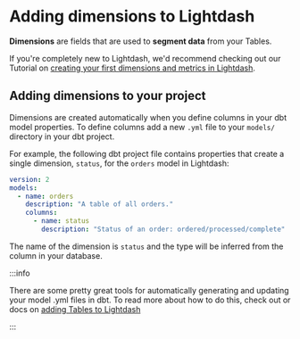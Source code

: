 
# Adding dimensions to Lightdash

**Dimensions** are fields that are used to **segment data** from your Tables.

If you're completely new to Lightdash, we'd recommend checking out our Tutorial on [creating your first dimensions and metrics in Lightdash](/get-started/setup-lightdash/add-metrics).

## Adding dimensions to your project

Dimensions are created automatically when you define columns in your dbt model properties. To define columns add a
new `.yml` file to your `models/` directory in your dbt project.

For example, the following dbt project file contains properties that create a single dimension, `status`, for the `orders` model in Lightdash:

```yaml
version: 2
models:
  - name: orders
    description: "A table of all orders."
    columns:
      - name: status
        description: "Status of an order: ordered/processed/complete"
```

The name of the dimension is `status` and the type will be inferred from the column in your database.

:::info

There are some pretty great tools for automatically generating and updating your model .yml files in dbt. To read more about how to do this, check out or docs on [adding Tables to Lightdash](/guides/adding-tables-to-lightdash.mdx#how-to-create--update-yml-files)

:::
